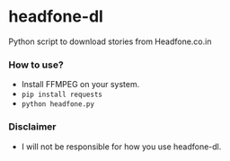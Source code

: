 # headfone-dl
Python script to download stories from Headfone.co.in

### How to use?
- Install FFMPEG on your system.
- `pip install requests`
- `python headfone.py`

### Disclaimer
- I will not be responsible for how you use headfone-dl.
